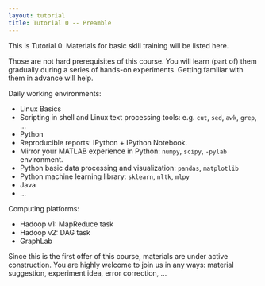```yaml
---
layout: tutorial
title: Tutorial 0 -- Preamble
---
```


This is Tutorial 0.
Materials for basic skill training will be listed here.

Those are not hard prerequisites of this course.
You will learn (part of) them gradually during a series of hands-on experiments.
Getting familiar with them in advance will help.

Daily working environments:

* Linux Basics
* Scripting in shell and Linux text processing tools: e.g. `cut`, `sed`, `awk`, `grep`, ...
* Python
* Reproducible reports: IPython + IPython Notebook.
* Mirror your MATLAB experience in Python: `numpy`, `scipy`, `-pylab` environment.
* Python basic data processing and visualization: `pandas`, `matplotlib`
* Python machine learning library: `sklearn`, `nltk`, `mlpy`
* Java
* ...

Computing platforms:

* Hadoop v1: MapReduce task
* Hadoop v2: DAG task
* GraphLab

Since this is the first offer of this course,
materials are under active construction.
You are highly welcome to join us in any ways:
material suggestion, experiment idea, error correction, ...
